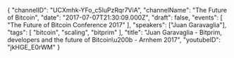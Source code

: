 {
    "channelID": "UCXmhk-YFo_c5luPzRqr7ViA",
    "channelName": "The Future of Bitcoin",
    "date": "2017-07-07T21:30:09.000Z",
    "draft": false,
    "events": [
        "The Future of Bitcoin Conference 2017"
    ],
    "speakers": ["Juan Garavaglia"],
    "tags": [
        "bitcoin",
        "scaling",
        "bitprim"
    ],
    "title": "Juan Garavaglia - Bitprim, developers and the future of Bitcoin\u200b - Arnhem 2017",
    "youtubeID": "jkHGE_E0rWM"
}
